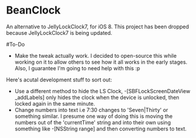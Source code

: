 # BeanClock
An alternative to JellyLockClock7, for iOS 8. This project has been dropped because JellyLockClock7 is being updated.

#To-Do
- Make the tweak actually work. I decided to open-source this while working on it to allow others to see how it all works in the early stages. Also, I guarantee I'm going to need help with this :p


Here's acutal development stuff to sort out:
- Use a different method to hide the LS Clock, -[SBFLockScreenDateView _addLabels] only hides the clock when the device is unlocked, then locked again in the same minute.
- Change numbers into text i.e 7:30 changes to 'Seven|Thirty' or something similar. I presume one way of doing this is moving the numbers out of the 'currentTime' string and into their own using something like -[NSString range] and then converting numbers to text.

